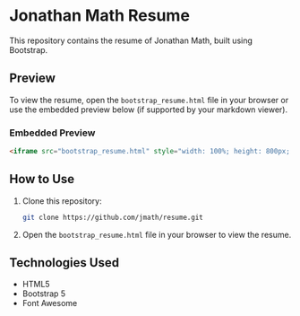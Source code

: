 # Jonathan Math Resume

This repository contains the resume of Jonathan Math, built using Bootstrap.

## Preview

To view the resume, open the `bootstrap_resume.html` file in your browser or use the embedded preview below (if supported by your markdown viewer).

### Embedded Preview

```html
<iframe src="bootstrap_resume.html" style="width: 100%; height: 800px; border: none;"></iframe>
```

## How to Use

1. Clone this repository:
   ```bash
   git clone https://github.com/jmath/resume.git
   ```
2. Open the `bootstrap_resume.html` file in your browser to view the resume.

## Technologies Used

- HTML5
- Bootstrap 5
- Font Awesome
